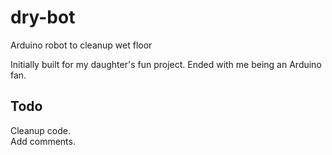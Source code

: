 # dry-bot
Arduino robot to cleanup wet floor

Initially built for my daughter's fun project. Ended with me being an Arduino fan.

## Todo
Cleanup code.    
Add comments.
